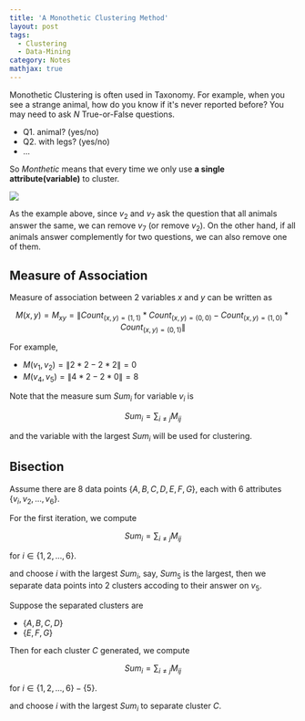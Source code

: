 ```yaml
---
title: 'A Monothetic Clustering Method'
layout: post
tags:
  - Clustering
  - Data-Mining
category: Notes
mathjax: true
---
```


Monothetic Clustering is often used in Taxonomy.   For example, when you see a strange animal, how do you know if it's never reported before? You may need to ask $N$ True-or-False questions.

- Q1. animal? (yes/no)
- Q2. with legs? (yes/no)
- ...

So $Monthetic$ means that every time we only use **a single attribute(variable)** to cluster.

<!--more-->

![](https://i.imgur.com/FRuzEvW.png)

As the example above, since $v_2$ and $v_7$ ask the question that all animals answer the same, we can remove $v_7$ (or remove $v_2$).   On the other hand, if all animals answer complemently for two questions, we can also remove one of them.

## Measure of Association

Measure of association between 2 variables $x$ and $y$ can be written as

$$
M(x, y) = M_{xy} = \|Count_{(x,y)=(1,1)} * Count_{(x,y)=(0,0)} - Count_{(x,y)=(1,0)} * Count_{(x,y)=(0,1)}\|
$$

For example, 

- $M(v_1,v_2) = \|2*2 - 2*2\| = 0$
- $M(v_4,v_5) = \|4*2 - 2*0\| = 8$

Note that the measure sum $Sum_i$ for variable $v_i$ is

$$
Sum_i = \sum_{i \neq j} M_{ij}
$$

and the variable with the largest $Sum_i$ will be used for clustering.

## Bisection

Assume there are 8 data points $\{A, B, C, D, E, F, G\}$, each with 6 attributes $\{v_i, v_2, ..., v_6\}$.

For the first iteration, we compute

$$
Sum_i = \sum_{i \neq j} M_{ij}
$$

for $i \in \{1,2,...,6\}$.

and choose $i$ with the largest $Sum_i$, say, $Sum_5$ is the largest, then we separate data points into 2 clusters accoding to their answer on $v_5$.

Suppose the separated clusters are

- $\{A,B,C,D\}$
- $\{E,F,G\}$

Then for each cluster $C$ generated, we compute

$$
Sum_i = \sum_{i \neq j} M_{ij}
$$

for $i \in \{1,2,...,6\} - \{5\}$.

and choose $i$ with the largest $Sum_i$ to separate cluster $C$.